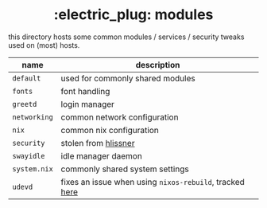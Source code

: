 <h1 align="center">:electric_plug: modules</h1>

this directory hosts some common modules / services / security tweaks used on (most) hosts.

name            | description
--------------- | -----------
`default`       | used for commonly shared modules
`fonts`         | font handling
`greetd`        | login manager
`networking`    | common network configuration
`nix`           | common nix configuration
`security`      | stolen from [hlissner](https://github.com/hlissner)
`swayidle`      | idle manager daemon
`system.nix`    | commonly shared system settings
`udevd`         | fixes an issue when using `nixos-rebuild`, tracked [here](https://github.com/NixOS/nixpkgs/issues/180175)